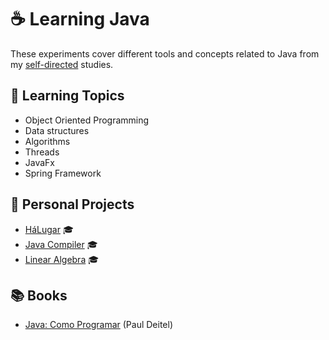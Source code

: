 # ☕ Learning Java

These experiments cover different tools and concepts related to Java from my [self-directed](https://github.com/DanielBrito/self-learning) studies.

## :bookmark_tabs: Learning Topics

- Object Oriented Programming
- Data structures
- Algorithms
- Threads
- JavaFx
- Spring Framework

## :rocket: Personal Projects

- [HáLugar](https://github.com/HaLugar) :mortar_board:
- [Java Compiler](https://github.com/DanielBrito/ufc/tree/master/Compiladores) :mortar_board:
- [Linear Algebra](https://github.com/DanielBrito/ufc/tree/master/%C3%81lgebra%20Linear) :mortar_board:

## :books: Books

- [Java: Como Programar](https://www.amazon.com.br/Java%C2%AE-como-programar-Paul-Deitel/dp/8543004799) (Paul Deitel)
